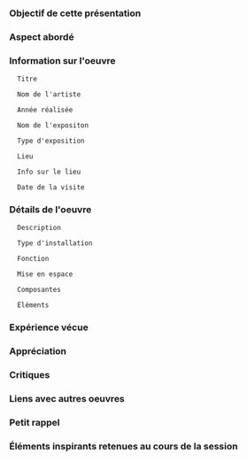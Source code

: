
### Objectif de cette présentation
### Aspect abordé

### Information sur l'oeuvre
      Titre
  
      Nom de l'artiste
  
      Année réalisée
  
      Nom de l'expositon
  
      Type d'exposition
  
      Lieu
  
      Info sur le lieu
  
      Date de la visite
  
### Détails de l'oeuvre
      Description
  
      Type d'installation
  
      Fonction
  
      Mise en espace
  
      Composantes
  
      Éléments
  
### Expérience vécue
  
### Appréciation

### Critiques 

### Liens avec autres oeuvres

### Petit rappel

### Éléments inspirants retenues au cours de la session
